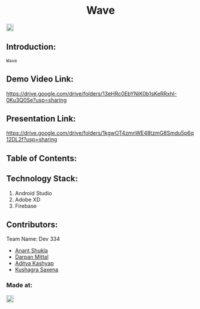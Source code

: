 <h1 align="center">Wave</h1>
<p align="center">
</p>

<a href="https://hack36.com"> <img src="http://bit.ly/BuiltAtHack36" height=20px> </a>


## Introduction:
    Wave
  
## Demo Video Link:
  <a href="https://drive.google.com/drive/folders/13eHRc0EbYNiK0b1sKeRRxhI-0Ku3Q0Se?usp=sharing">https://drive.google.com/drive/folders/13eHRc0EbYNiK0b1sKeRRxhI-0Ku3Q0Se?usp=sharing</a>
  
## Presentation Link:
  <a href="https://drive.google.com/drive/folders/1kgwOT4zmnWE48tzmG8Smdu5p6q12DL2f?usp=sharing"> https://drive.google.com/drive/folders/1kgwOT4zmnWE48tzmG8Smdu5p6q12DL2f?usp=sharing </a>
  
  
## Table of Contents:

## Technology Stack:
  1) Android Studio
  2) Adobe XD
  3) Firebase

  

## Contributors:

Team Name: Dev 334

* [Anant Shukla](https://github.com/iamanantshukla)
* [Darpan Mittal](https://github.com/darpan1107)
* [Aditya Kashyap](https://github.com/Aditya99k)
* [Kushagra Saxena](https://github.com/dovahkiin21)


### Made at:
<a href="https://hack36.com"> <img src="http://bit.ly/BuiltAtHack36" height=20px> </a>
